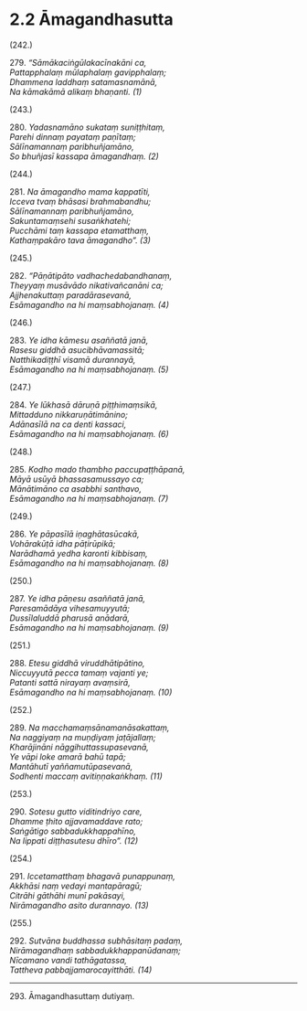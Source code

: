# 2.2 Āmagandhasutta

(242.)

279\. _“Sāmākaciṅgūlakacīnakāni ca,_  
_Pattapphalaṃ mūlaphalaṃ gavipphalaṃ;_  
_Dhammena laddhaṃ satamasnamānā,_  
_Na kāmakāmā alikaṃ bhaṇanti. (1)_  

(243.)

280\. _Yadasnamāno sukataṃ suniṭṭhitaṃ,_  
_Parehi dinnaṃ payataṃ paṇītaṃ;_  
_Sālīnamannaṃ paribhuñjamāno,_  
_So bhuñjasī kassapa āmagandhaṃ. (2)_  

(244.)

281\. _Na āmagandho mama kappatīti,_  
_Icceva tvaṃ bhāsasi brahmabandhu;_  
_Sālīnamannaṃ paribhuñjamāno,_  
_Sakuntamaṃsehi susaṅkhatehi;_  
_Pucchāmi taṃ kassapa etamatthaṃ,_  
_Kathaṃpakāro tava āmagandho”. (3)_  

(245.)

282\. _“Pāṇātipāto vadhachedabandhanaṃ,_  
_Theyyaṃ musāvādo nikativañcanāni ca;_  
_Ajjhenakuttaṃ paradārasevanā,_  
_Esāmagandho na hi maṃsabhojanaṃ. (4)_  

(246.)

283\. _Ye idha kāmesu asaññatā janā,_  
_Rasesu giddhā asucibhāvamassitā;_  
_Natthikadiṭṭhī visamā durannayā,_  
_Esāmagandho na hi maṃsabhojanaṃ. (5)_  

(247.)

284\. _Ye lūkhasā dāruṇā piṭṭhimaṃsikā,_  
_Mittadduno nikkaruṇātimānino;_  
_Adānasīlā na ca denti kassaci,_  
_Esāmagandho na hi maṃsabhojanaṃ. (6)_  

(248.)

285\. _Kodho mado thambho paccupaṭṭhāpanā,_  
_Māyā usūyā bhassasamussayo ca;_  
_Mānātimāno ca asabbhi santhavo,_  
_Esāmagandho na hi maṃsabhojanaṃ. (7)_  

(249.)

286\. _Ye pāpasīlā iṇaghātasūcakā,_  
_Vohārakūṭā idha pāṭirūpikā;_  
_Narādhamā yedha karonti kibbisaṃ,_  
_Esāmagandho na hi maṃsabhojanaṃ. (8)_  

(250.)

287\. _Ye idha pāṇesu asaññatā janā,_  
_Paresamādāya vihesamuyyutā;_  
_Dussīlaluddā pharusā anādarā,_  
_Esāmagandho na hi maṃsabhojanaṃ. (9)_  

(251.)

288\. _Etesu giddhā viruddhātipātino,_  
_Niccuyyutā pecca tamaṃ vajanti ye;_  
_Patanti sattā nirayaṃ avaṃsirā,_  
_Esāmagandho na hi maṃsabhojanaṃ. (10)_  

(252.)

289\. _Na macchamaṃsānamanāsakattaṃ,_  
_Na naggiyaṃ na muṇḍiyaṃ jaṭājallaṃ;_  
_Kharājināni nāggihuttassupasevanā,_  
_Ye vāpi loke amarā bahū tapā;_  
_Mantāhutī yaññamutūpasevanā,_  
_Sodhenti maccaṃ avitiṇṇakaṅkhaṃ. (11)_  

(253.)

290\. _Sotesu gutto viditindriyo care,_  
_Dhamme ṭhito ajjavamaddave rato;_  
_Saṅgātigo sabbadukkhappahīno,_  
_Na lippati diṭṭhasutesu dhīro”. (12)_  

(254.)

291\. _Iccetamatthaṃ bhagavā punappunaṃ,_  
_Akkhāsi naṃ vedayi mantapāragū;_  
_Citrāhi gāthāhi munī pakāsayi,_  
_Nirāmagandho asito durannayo. (13)_  

(255.)

292\. _Sutvāna buddhassa subhāsitaṃ padaṃ,_  
_Nirāmagandhaṃ sabbadukkhappanūdanaṃ;_  
_Nīcamano vandi tathāgatassa,_  
_Tattheva pabbajjamarocayitthāti. (14)_  

---

293\. Āmagandhasuttaṃ dutiyaṃ.
